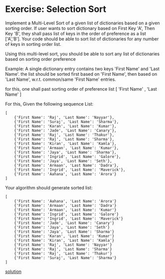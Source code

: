 # Exercise: Selection Sort

Implement a Multi-Level Sort of a given list of dictionaries based on a given sorting order. If user wants to sort dictionary based on First Key 'A', Then Key 'B', they shall pass list of keys in the order of  preference as a list ['A','B']. Your code should be able to sort list of dictionaries for any number of keys in sorting order list.

Using this multi-level sort, you should be able to sort any list of dictionaries based on sorting order preference

Example:
A single dictionary entry contains two keys 'First Name' and 'Last Name'. the list should be sorted first based on 'First Name', then based on 'Last Name', w.r.t. common/same 'First Name' entries.

for this, one shall past sorting order of preference list [ 'First Name' , 'Last Name' ]

For this, Given the following sequence List:
 
```
[
    {'First Name': 'Raj', 'Last Name': 'Nayyar'},
    {'First Name': 'Suraj', 'Last Name': 'Sharma'},
    {'First Name': 'Karan', 'Last Name': 'Kumar'},
    {'First Name': 'Jade', 'Last Name': 'Canary'},
    {'First Name': 'Raj', 'Last Name': 'Thakur'},
    {'First Name': 'Raj', 'Last Name': 'Sharma'},
    {'First Name': 'Kiran', 'Last Name': 'Kamla'},
    {'First Name': 'Armaan', 'Last Name': 'Kumar'},
    {'First Name': 'Jaya', 'Last Name': 'Sharma'},
    {'First Name': 'Ingrid', 'Last Name': 'Galore'},
    {'First Name': 'Jaya', 'Last Name': 'Seth'},
    {'First Name': 'Armaan', 'Last Name': 'Dadra'},
    {'First Name': 'Ingrid', 'Last Name': 'Maverick'},
    {'First Name': 'Aahana', 'Last Name': 'Arora'}
]
```


Your algorithm should generate sorted list:

```
[
    {'First Name': 'Aahana', 'Last Name': 'Arora'}
    {'First Name': 'Armaan', 'Last Name': 'Dadra'}
    {'First Name': 'Armaan', 'Last Name': 'Kumar'}
    {'First Name': 'Ingrid', 'Last Name': 'Galore'}
    {'First Name': 'Ingrid', 'Last Name': 'Maverick'}
    {'First Name': 'Jade', 'Last Name': 'Canary'}
    {'First Name': 'Jaya', 'Last Name': 'Seth'}
    {'First Name': 'Jaya', 'Last Name': 'Sharma'}
    {'First Name': 'Karan', 'Last Name': 'Kumar'}
    {'First Name': 'Kiran', 'Last Name': 'Kamla'}
    {'First Name': 'Raj', 'Last Name': 'Nayyar'}
    {'First Name': 'Raj', 'Last Name': 'Sharma'}
    {'First Name': 'Raj', 'Last Name': 'Thakur'}
    {'First Name': 'Suraj', 'Last Name': 'Sharma'}
]
```





 [solution]()